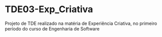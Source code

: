 # TDE03-Exp_Criativa
Projeto de TDE realizado na matéria de Experiência Criativa, no primeiro período do curso de Engenharia de Software
